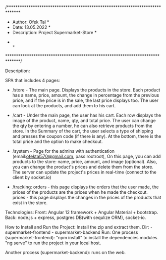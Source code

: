 /******************************************************************************
 * Author: Ofek Tal                                                           *
 * Date: 13.05.2022                                                           *
 * Description: Project Supermarket-Store                                     *
 *                                                                            *
 ******************************************************************************/

Description:

  SPA that includes 4 pages:
  - /store - The main page.
             Displays the products in the store.
             Each product has a name, price, amount, the change in percentage from the previous price, 
             and if the price is in the sale, the last price displays too.
             The user can look at the products, and add them to his cart.
     
  - /cart - Under the main page, the user has his cart.
            Each row displays the image of the product, name, qty, and total price.
            The user can change the qty by entering a number, he can also retrieve products from the store.
            In the Summary of the cart, the user selects a type of shipping and presses the coupon code (if there is any).
            At the bottom, there is the total price and the option to make checkout.
             
  - /system - Page for the admins with authentication (email:ofektal570@gmail.com, pass:rootroot),
              On this page, you can add products to the store: name, price, amount, and image (optional).
              Also, you can change the product's prices and delete them from the store.
              The server can update the project's prices in real-time (connect to the client by socket.io)
              
  - /tracking: orders - this page displays the orders that the user made, the prices of the products are the prices when he made the checkout.
               prices - this page displays the changes in the prices of the products that exist in the store.

Technologies:
  Front: Angular 12 framework + Angular Material + bootstrap.
  Back: node.js + express, postgres DB(with sequlize ORM), socket-io.

How to Install and Run the Project:
  Install the zip and extract them.
  Dir:
    - supermarket-frontend
    - supermarket-backend
  Run:
  One process (supermarket-frontend):
   "npm install" to install the dependencies modules.
   "ng serve" to run the project in your local host.

  Another process (supermarket-backend): runs on the web.
  
